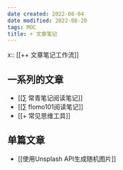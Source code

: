 ```yaml
---
date created: 2022-08-04
date modified: 2022-08-20
tags: MOC
title: + 文章笔记
---
```


x:: [[++ 文章笔记工作流]]

## 一系列的文章

- [[∑ 常青笔记阅读笔记]]
- [[∑ flomo101阅读笔记]]
- [[+ 常见思维工具]]

## 单篇文章

- [[使用Unsplash API生成随机图片]]
